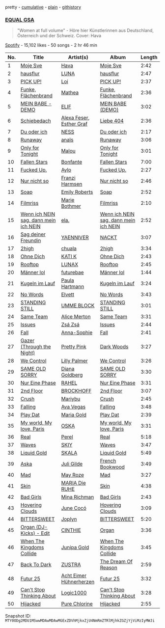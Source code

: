 pretty - [cumulative](/playlists/cumulative/37i9dQZF1DWVA5o3WHL2eG.md) - [plain](/playlists/plain/37i9dQZF1DWVA5o3WHL2eG) - [githistory](https://github.githistory.xyz/mackorone/spotify-playlist-archive/blob/main/playlists/plain/37i9dQZF1DWVA5o3WHL2eG)

### [EQUAL GSA](https://open.spotify.com/playlist/37i9dQZF1DWVA5o3WHL2eG)

> "Women at full volume" \- Höre hier Künstlerinnen aus Deutschland, Österreich und der Schweiz\. Cover: Hava

[Spotify](https://open.spotify.com/user/spotify) - 15,102 likes - 50 songs - 2 hr 46 min

| No. | Title | Artist(s) | Album | Length |
|---|---|---|---|---|
| 1 | [Moje Sve](https://open.spotify.com/track/1LBWVVGfTCr8EYNSd92W81) | [Hava](https://open.spotify.com/artist/3Mn6d673ieRza7uw6zY2Zv) | [Moje Sve](https://open.spotify.com/album/5k44BwZZocI0dnbgy3vyQk) | 2:42 |
| 2 | [hausflur](https://open.spotify.com/track/4eZQUtvU0l7rFZzajOfF1I) | [LUNA](https://open.spotify.com/artist/2RrkjxcwXz281MxRs8Oqp7) | [hausflur](https://open.spotify.com/album/1edD0IzK7r5KxKtNlWVgPa) | 2:47 |
| 3 | [PICK UP!](https://open.spotify.com/track/2mv8EN58W4GXJ9psRGvcgp) | [Loi](https://open.spotify.com/artist/574qIjE9UTvfSvtnIrdLaE) | [PICK UP!](https://open.spotify.com/album/234djUNOZbn1vBOYEFItsG) | 2:37 |
| 4 | [Funke, Flächenbrand](https://open.spotify.com/track/5MumaN3URY1XqIWkRdVxjz) | [Mathea](https://open.spotify.com/artist/3r5Kc95Oz8lDc8BL9ChO7n) | [Funke, Flächenbrand](https://open.spotify.com/album/6OTvVeDS7GlTqKf2qVU86o) | 2:36 |
| 5 | [MEIN BABE \- DEMO](https://open.spotify.com/track/5QrigQRPvP2rjNdRmzPRwB) | [ELIF](https://open.spotify.com/artist/65AzRSW0jKSs0WtttEXrOw) | [MEIN BABE \(DEMO\)](https://open.spotify.com/album/4UU8z2p8QBoelKgciY3RlD) | 3:02 |
| 6 | [Schiebedach](https://open.spotify.com/track/4p4fKKNyiDT76Xvw1IWVA0) | [Alexa Feser](https://open.spotify.com/artist/0Yb66lSgYL9MFYw6jUHCVD), [Esther Graf](https://open.spotify.com/artist/1FXdfOOisB3d3hfZOjhjID) | [Liebe 404](https://open.spotify.com/album/1V2uMKtPGqx7RK5bGjDcVj) | 2:36 |
| 7 | [Du oder ich](https://open.spotify.com/track/3ahkMRy24asWDIHslGiyR1) | [NESS](https://open.spotify.com/artist/0860MVRZC3Llgf1mFvnd1R) | [Du oder ich](https://open.spotify.com/album/3R71SMkxYEofQhHq4fei0v) | 2:17 |
| 8 | [Runaway](https://open.spotify.com/track/67MDtHFmozKIM6WlbXIhCl) | [anaïs](https://open.spotify.com/artist/5uT4SmzhWTYv1iia2BFnVQ) | [Runaway](https://open.spotify.com/album/6i9bj9UAehl2AQLDmz5SDH) | 3:06 |
| 9 | [Only for Tonight](https://open.spotify.com/track/7J1X3kQDYW1jHJZeEZuJHs) | [Malou](https://open.spotify.com/artist/5mU7ohKXRejACFS8eZIixp) | [Only for Tonight](https://open.spotify.com/album/73k0HyrezUDXm421okBioQ) | 3:01 |
| 10 | [Fallen Stars](https://open.spotify.com/track/0J8PaZkVckUIrLxM7JJGDz) | [Bonfante](https://open.spotify.com/artist/0hKk2DCpmmWR348mAcRe0p) | [Fallen Stars](https://open.spotify.com/album/7vBtH2OjYHnmOi0F86dYtc) | 7:00 |
| 11 | [Fucked Up.](https://open.spotify.com/track/1nIUFAIo5U4Yc1KsnnnPz0) | [Aylo](https://open.spotify.com/artist/5ggr9FUq9cjogKBxQmI2ZO) | [Fucked Up.](https://open.spotify.com/album/3369iQfBJZcTS1ZrMa3Jbx) | 2:27 |
| 12 | [Nur nicht so](https://open.spotify.com/track/6ODazKNKFf3jHmJsOLzlCH) | [Franzi Harmsen](https://open.spotify.com/artist/37ctEiNvHyyUL9KDjRUV0W) | [Nur nicht so](https://open.spotify.com/album/0ZZGNJEXNqn5dT0VlwtV9F) | 2:46 |
| 13 | [Soap](https://open.spotify.com/track/6093Qk3QZTEeQHh6MwOEKu) | [Emily Roberts](https://open.spotify.com/artist/3RBqLTttwN1orqQozYfmJo) | [Soap](https://open.spotify.com/album/1Ov6NRU0Qj92yLp0b5Wzj4) | 2:52 |
| 14 | [Filmriss](https://open.spotify.com/track/2hCiXG7TpQ43uYzeCRF8Gb) | [Marie Bothmer](https://open.spotify.com/artist/5tfGWI8xQ33fxhcMq3GufB) | [Filmriss](https://open.spotify.com/album/7oCwaTiAhFIYZGHJc8nVVm) | 2:10 |
| 15 | [Wenn ich NEIN sag, dann mein ich NEIN](https://open.spotify.com/track/1MeLjmIUUbc0dSEVKKBMiN) | [ela.](https://open.spotify.com/artist/7hCkk48aIsK8myLaEbeXHx) | [Wenn ich NEIN sag, dann mein ich NEIN](https://open.spotify.com/album/51NpmcHletYK0PnaffWEL8) | 2:52 |
| 16 | [Sag deiner Freundin](https://open.spotify.com/track/7aoT3fps4SlSS5JpAu5pbh) | [YAENNIVER](https://open.spotify.com/artist/62yGrNS5EcrAnBVlDtlBEw) | [NACKT](https://open.spotify.com/album/2VCBmTgQym5OlZ9LxEs2AU) | 3:07 |
| 17 | [2high](https://open.spotify.com/track/20G4a8rLL6lTckobeiC3xj) | [chuala](https://open.spotify.com/artist/5k2dso94XJEWZhPMmKFznI) | [2high](https://open.spotify.com/album/2rjTM9Nxg3cFViUYDb0Bfu) | 3:34 |
| 18 | [Ohne Dich](https://open.spotify.com/track/1BEPigtMbtG17OrhDzXMCn) | [KATI K](https://open.spotify.com/artist/277dytbjtOXNnvRXf7Dyyv) | [Ohne Dich](https://open.spotify.com/album/6y92v3LsEb8pImMFX2Bfuk) | 2:43 |
| 19 | [Rooftop](https://open.spotify.com/track/21LTZZP3cRDzVFKmvDEtZt) | [LUNAX](https://open.spotify.com/artist/7CLsFRcEkn0Amc9VlVOFwR) | [Rooftop](https://open.spotify.com/album/3NY5MKyBEE0w2ZGQrANjHQ) | 2:45 |
| 20 | [Männer lol](https://open.spotify.com/track/2MNONf35nhHpcv7gtZBVs3) | [futurebae](https://open.spotify.com/artist/0UYSigAjotRo84aypVTw0Q) | [Männer lol](https://open.spotify.com/album/4WaaXMtLWk1hRQy7AGV4Qd) | 1:44 |
| 21 | [Kugeln im Lauf](https://open.spotify.com/track/1eBUhTMrZoWn0hR2fzB8P4) | [Paula Hartmann](https://open.spotify.com/artist/3Fl31gc0mEUC2H0JWL1vic) | [Kugeln im Lauf](https://open.spotify.com/album/0orZYm4hvcSOG5fZ807xGA) | 3:24 |
| 22 | [No Words](https://open.spotify.com/track/1UUABfyFfzCzI0sEhIjiZq) | [Elvett](https://open.spotify.com/artist/4jTcePhvBRxrOONkmpm5WX) | [No Words](https://open.spotify.com/album/06JzNekeAzrc201LYPmBwW) | 3:43 |
| 23 | [STANDING STILL](https://open.spotify.com/track/55kLVLH2Vzxrx8y5sB2eqA) | [UMME BLOCK](https://open.spotify.com/artist/6o8ur7884OGIluc3crtSAk) | [STANDING STILL](https://open.spotify.com/album/0R56c1K3oM1ZfsMTBR909s) | 3:01 |
| 24 | [Same Team](https://open.spotify.com/track/3kL40teEoVA3IBmYkKslSV) | [Alice Merton](https://open.spotify.com/artist/7f0OLhGgBMX9fUjm1dcPip) | [Same Team](https://open.spotify.com/album/26HH6ki6j4Z7MtVbAFSn8i) | 3:31 |
| 25 | [Issues](https://open.spotify.com/track/0u4KGA2J7NvFXp4Pgxvdrh) | [Zsá Zsá](https://open.spotify.com/artist/2tV5iP4TyDyLFU9WmfXMLZ) | [Issues](https://open.spotify.com/album/617maRaVd2Ejs8JBEubn6t) | 2:44 |
| 26 | [Fall](https://open.spotify.com/track/1JeHSzI0cnDpwQnALSZBLl) | [Anna\-Sophie](https://open.spotify.com/artist/7DGNtmrTAcgrgSj4wfYVCw) | [Fall](https://open.spotify.com/album/286Sm80hFaZbVvurHKaJ6w) | 2:41 |
| 27 | [Gazer \(Through the Night\)](https://open.spotify.com/track/1LsSPm7nkGgUbukmxS8DUa) | [Pretty Pink](https://open.spotify.com/artist/78GHS9zWXcj8tBke222g5N) | [Dark Woods](https://open.spotify.com/album/064SqNWBOnEHRMyg8wj6HC) | 3:27 |
| 28 | [We Control](https://open.spotify.com/track/7K3OyIuvYF1qcwr4xqILeu) | [Lilly Palmer](https://open.spotify.com/artist/4h8IEOdrg60WM5XGyNOCVU) | [We Control](https://open.spotify.com/album/5VgrFAxkLmF6xAfgY6ByeW) | 3:26 |
| 29 | [SAME OLD SORRY](https://open.spotify.com/track/7qRTt3yXydI7gZcmGahiOI) | [Diana Goldberg](https://open.spotify.com/artist/0FSc1VcYTT0NQ5u9f5Hmpk) | [SAME OLD SORRY](https://open.spotify.com/album/3HPj5SPRiD1G1TgxoOh2zP) | 3:30 |
| 30 | [Nur Eine Phase](https://open.spotify.com/track/09mB4QKOiXjN0QvwCuoQsc) | [RAHEL](https://open.spotify.com/artist/0WdihSMgLzyjcNcKsdvJCv) | [Nur Eine Phase](https://open.spotify.com/album/0dhaPiJtYbybLfuAbwmNhj) | 3:31 |
| 31 | [2nd Floor](https://open.spotify.com/track/1Z5PMuV1AOBokmmEXupSpt) | [BROCKHOFF](https://open.spotify.com/artist/5ZeRq1tqf4t8fcdFdjmlQZ) | [2nd Floor](https://open.spotify.com/album/52QdoUii36SHfKBk57iZOu) | 3:07 |
| 32 | [Crush](https://open.spotify.com/track/1atLV7sT5mRmkjPoKsUXgT) | [Mariybu](https://open.spotify.com/artist/3R1Ha6KqmyhC2vUrmEocEG) | [Crush](https://open.spotify.com/album/4EDQEqx4NVWFuKm6oOwFx5) | 2:45 |
| 33 | [Falling](https://open.spotify.com/track/5xJhVcCLwh3joiMBcm9tTm) | [Ava Vegas](https://open.spotify.com/artist/5ql0vsOE9XzHXwi8xP4yes) | [Falling](https://open.spotify.com/album/2LQ2Y74WLuHwZhIQXntx8N) | 3:48 |
| 34 | [Play Dat](https://open.spotify.com/track/6JGEU7ZBxNoPFSNSZjUBwA) | [Maria Gold](https://open.spotify.com/artist/46OImEZJuGQA9ZtICez75K) | [Play Dat](https://open.spotify.com/album/2l7e54vKmwCLkKPkMdcQC2) | 2:39 |
| 35 | [My world, My love, Paris](https://open.spotify.com/track/6S8G9l0nHvilguivwR1XmX) | [OSKA](https://open.spotify.com/artist/4aT85lix0NSNB6w9Ozzksq) | [My world, My love, Paris](https://open.spotify.com/album/5JfXfZ4EsG8JhWobtgjAdQ) | 3:31 |
| 36 | [Real](https://open.spotify.com/track/6JLm4rcL6xcg7VmndwOj87) | [Perel](https://open.spotify.com/artist/5cmqnZNaNDqgcsTOkQUmqB) | [Real](https://open.spotify.com/album/0PumUj5x4eE4XHIQmG8TWQ) | 5:18 |
| 37 | [Waves](https://open.spotify.com/track/4obP6iY77P0PEjY2lkkxAi) | [SKIY](https://open.spotify.com/artist/39JhQRThBhrHgjXtIK3dGZ) | [Waves](https://open.spotify.com/album/7jk8ZImE6LPXUZz75KbaTT) | 3:47 |
| 38 | [Liquid Gold](https://open.spotify.com/track/1Z4VOvSD3Nqj7hbXAnLKpZ) | [SKALA](https://open.spotify.com/artist/43hoEqOilY8CNQ3hzms5Pq) | [Liquid Gold](https://open.spotify.com/album/6lST92SbnENOzxLTtSFgWn) | 5:49 |
| 39 | [Aska](https://open.spotify.com/track/4XG6L2lsxR68oeJ5DLOHZI) | [Juli Gilde](https://open.spotify.com/artist/4s1eFPN3Rvn8F56Rzs8UWS) | [French Bookwood](https://open.spotify.com/album/4e5Kotff2iVs74b8JgsMPJ) | 3:49 |
| 40 | [Mad](https://open.spotify.com/track/682PIF5yaDJ32zxxqusK18) | [May Roze](https://open.spotify.com/artist/3XTrQMCzWBFMGUXlQ94hCa) | [Mad](https://open.spotify.com/album/4zMT8egvuqwvcKuMrmgRoD) | 3:27 |
| 41 | [Skin](https://open.spotify.com/track/2rsEQONzoDmKbLe6EyLUwQ) | [MARIA Die RUHE](https://open.spotify.com/artist/2h7LIGXwIr6m1tZ27JHgxQ) | [Skin](https://open.spotify.com/album/2jX68mlCfTP8QTE4WHGcFO) | 4:38 |
| 42 | [Bad Girls](https://open.spotify.com/track/5qCIiZNPywXtfgw4EQRDPd) | [Mina Richman](https://open.spotify.com/artist/0xEoOgwjjJQ9uDS8y1GtEC) | [Bad Girls](https://open.spotify.com/album/7DOmk3H3YwxhYKLDPa0GZ9) | 2:43 |
| 43 | [Hovering Clouds](https://open.spotify.com/track/6nvouuhP8n3SZnDphPk1lP) | [June Cocó](https://open.spotify.com/artist/0g3Rqfcl1SIoXRZRF0uAGg) | [Hovering Clouds](https://open.spotify.com/album/4QZZeTIGjVrP7F8VYRqVLY) | 3:09 |
| 44 | [BITTERSWEET](https://open.spotify.com/track/5zUGWJBqTMamOeL58dMuRR) | [Joplyn](https://open.spotify.com/artist/32Jt1AK733JbFR82hEZ0Ih) | [BITTERSWEET](https://open.spotify.com/album/6r9fQoaWItkUCVUJTCOFaq) | 5:20 |
| 45 | [Organ \(DJ\-Kicks\) \- Edit](https://open.spotify.com/track/0NPDoArWeGDBcGzO5m7g4t) | [CINTHIE](https://open.spotify.com/artist/764H8zG8sTf5FPHWHW5bvh) | [Organ](https://open.spotify.com/album/3r9Q20TK6MIkM3CbsaFPIy) | 3:36 |
| 46 | [When The Kingdoms Collide](https://open.spotify.com/track/3hbO0gNFOlWOLDVU4q9het) | [Junipa Gold](https://open.spotify.com/artist/112WyAg9F5Xt0fst3k2nCL) | [When The Kingdoms Collide](https://open.spotify.com/album/3YnuKdRanL7btvGjGKzPTW) | 3:45 |
| 47 | [Back To Dark](https://open.spotify.com/track/1yH6KCEhfap70SCVkuKdbE) | [ZUSTRA](https://open.spotify.com/artist/1cIilB8ckONPBhSG6IvxSu) | [The Dream Of Reason](https://open.spotify.com/album/5E6ahvJEF1Zh6SclgLBxiI) | 2:59 |
| 48 | [Futur 25](https://open.spotify.com/track/2bLwL1OKD01BFLl0ZRsb0N) | [Acht Eimer Hühnerherzen](https://open.spotify.com/artist/5Y2hHmvlOM6n0YP5wfe64i) | [Futur 25](https://open.spotify.com/album/2c8JPGrieD0K6MHl7HhiXP) | 3:32 |
| 49 | [Can't Stop Thinking About](https://open.spotify.com/track/1xLQkOUvCKqAlFt974GTfn) | [Logic1000](https://open.spotify.com/artist/2EFsfh1zewsSWhDINv7j1I) | [Can't Stop Thinking About](https://open.spotify.com/album/3b3b2mY42N62Gr26cEncx6) | 3:28 |
| 50 | [Hijacked](https://open.spotify.com/track/5V4CqymSdvKG5Uj63pPUUV) | [Pure Chlorine](https://open.spotify.com/artist/0XJHYxkjfwYpuIZO8tM6fl) | [Hijacked](https://open.spotify.com/album/2MkQLN7BsCZxhX11P7perM) | 2:55 |

Snapshot ID: `MTY0ODg2MDU1MSwwMDAwMDAwMGExZDVhMjkxZjU4NmRmZTRlMjhkZGZjYjViMzIyMWJi`